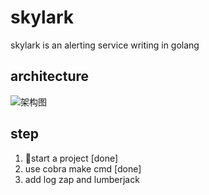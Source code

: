 # skylark
skylark is an alerting service writing in golang

## architecture

![架构图](http://ww1.sinaimg.cn/large/9b7f515dgy1gs31fetqfwj20hj0b9js0.jpg)

## step

1. start a project [done]
2. use cobra make cmd [done]
3. add log zap and lumberjack
